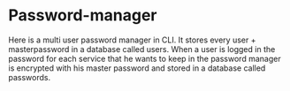 # Password-manager
Here is a multi user password manager in CLI.
It stores every user + masterpassword in a database called users.
When a user is logged in the password for each service that he wants to keep in the password manager is encrypted with his master password and stored in a database called passwords. 
